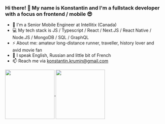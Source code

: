 ### Hi there! 👋 My name is Konstantin and I'm a fullstack developer with a focus on frontend / mobile :sunglasses:

- :briefcase: I'm a Senior Mobile Engineer at Intellitix (Canada)
- :computer: My tech stack is JS / Typescript / React / Next.JS / React Native / Node.JS / MongoDB / SQL / GraphQL
- ⚡ About me: amateur long-distance runner, traveller, history lover and avid movie fan
- :speech_balloon: I speak English, Russian and little bit of French
- 📫 Reach me via konstantin.krumin@gmail.com

<a href="https://github.com/anuraghazra/github-readme-stats">
  <img align="center" height="160" src="https://github-readme-stats.vercel.app/api?username=konstantinkrumin" />
</a>
<a href="https://github.com/anuraghazra/github-readme-stats">
  <img align="center" height="160" src="https://github-readme-stats.vercel.app/api/top-langs/?username=konstantinkrumin&langs_count=10&layout=compact" />
</a>
